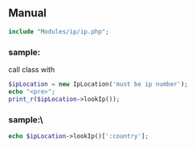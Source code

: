 ## Manual

```php
include "Modules/ip/ip.php";
```
### sample:
call class with
```php
$ipLocation = new IpLocation('must be ip number');
echo "<pre>";
print_r($ipLocation->lookIp());
```
### sample:\
```php
echo $ipLocation->lookIp()[':country'];
```
